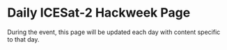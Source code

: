 # Daily ICESat-2 Hackweek Page

During the event, this page will be updated each day with content specific to that day.


